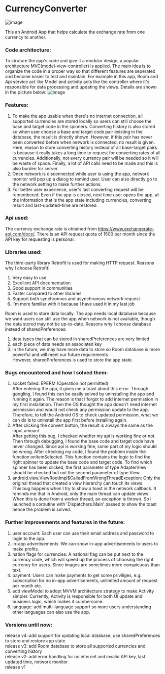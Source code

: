 # CurrencyConverter
![image](https://user-images.githubusercontent.com/39165351/193457022-4e5ed5d9-c0ee-4483-b6be-aabdb7844688.png)

This an Android App that helps calculate the exchange rate from one currency to another.

### Code architecture:
To struture the app's code and give it a modular design, a popular architecture MVC(model-view-controller) is applied. The main idea is to organize the code in a proper way so that different features are seperated and become easier to test and maintain. For example in this app, Room and Api service act like Model and activity acts like the controller where it's responsible for data processing and updating the views. Details are shown in the picture below:
![image](https://user-images.githubusercontent.com/39165351/193456996-089fd367-2c66-46f4-987a-714101a91d30.png)


### Features:
  1. To make the app usable when there's no internet connection, all supported currencies are stored locally so users can still choose the base and target code in the spinners. Converting history is also stored so when user choose a base and target code pair existing in the database, the result is directly shown. However, if this pair has never been converted before when network is connected, no result is given. Here, reason to store converting history instead of all base-target pairs is because it really takes a long time to request for converting rates of all currencies. Additionally, not every currency pair will be needed so it will be waste of space. Finally, a lot of API calls need to be made and this is also burden for server.    
  2. Once network is disconnected while user is using the app, network monitor will pop up a dialog to remind user. User can also directly go to the network setting to make further actions.   
  3. For better user experience, user's last converting request will be remembered. Even if the app is closed, next time user opens the app, all the information that is the app state including currencies, converting result and last-updated-time are restored.   

### Api used:
The currency exchange rate is obtained from https://www.exchangerate-api.com/docs/. There is an API request quota of 1500 per month since the API key for requesting is personal.

### Libraries used:
The third-party library Retrofit is used for making HTTP request. Reasons why I choose Retrofit:
  1. Very easy to use
  2. Excellent API documentation
  3. Good support in communities
  4. Faster compared to other libraries
  5. Support both synchronous and asynchronous network request
  6. I'm more familiar with it because I have used it in my last job
  
Room is used to store data locally. The app needs local database because we want users can still use the app when network is not available, though the data stored may not be up-to-date. Reasons why I choose database instead of sharedPreferences:
  1. data types that can be stored in sharedPreferences are very limited
  2. each piece of data needs an associated key
  3. in the future, we may have more data to store so Room database is more powerful and will meet our future requirements   
However, sharedPreferences is used to store the app state.    

### Bugs encountered and how I solved them:
  1. socket failed: EPERM (Operation not permitted)   
After entering the app, it gives me a toast about this error. Through googling, I found this can be easily solved by uninstalling the app and running it again. The reason is that I forgot to add internet permission in my first installation. Then the OS thought the app doesn't need internet permission and would not check any permission update to the app. Therefore, to tell the Android OS to check updated permission, what we can do is to uninstall the app first before installing again.
  2. After clicking the convert button, the result is always the same as the input amount   
After getting this bug, I checked whether my api is working fine or not. Then through debugging, I found the base code and target code have never changed. Since api is working fine, some part of my logic should be wrong. After checking my code, I found the problem inside the function onItemSelected. This function contains the logic to find the right spinner to update the base code and target code. To find which spinner has been clicked, the first parameter of type AdapterView should be checked but not the second parameter of type View.    
  3. android.view.ViewRootImpl$CalledFromWrongThreadException: Only the original thread that created a view hierarchy can touch its views    
This bug happens when I try to show a toast in the network callback. It reminds me that in Android, only the main thread can update views. When this is done from a worker thread, an exception is thrown. So I launched a coroutine with 'Dispatchers.Main' passed to show the toast hence the problem is solved.
  
### Further improvements and features in the future:
  1. user account: Each user can use their email address and password to login to the app.
  2. in-app advertisements: We can show in-app advertisements to users to make profits.
  3. nation flags for currencies: A national flag can be put next to the currency code, which will speed up the process of choosing the right currency for users. Since images are sometimes more conspicuous than text. 
  4. payment: Users can make payments to get some priviliges, e.g. subscription for no in-app advertisements, unlimited amount of request per month etc.
  5. add viewModel to adopt MVVM architecture strategy to make Activity simpler. Currently, Activity is responsible for both UI update and business logic, which makes it cumbersome.
  6. language: add multi-language support so more users understanding other languages can also use the app.

### Versions until now:
  release v4: add support for updating local database, use sharedPreferences to store and restore app state    
  release v3: add Room database to store all supported currencies and converting history    
  release v2: add error handling for no internet and invalid API key, last updated time, network monitor    
  release v1
